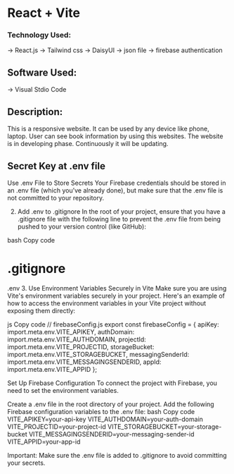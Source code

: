 # React + Vite

### Technology Used:
-> React.js
-> Tailwind css
-> DaisyUI
-> json file
-> firebase authentication

## Software Used:
-> Visual Stdio Code

## Description: 
This is a responsive website. It can be used by any device like phone, laptop. User can see book information by using this websites. 
The website is in developing phase. Continuously it will be updating.

## Secret Key at .env file
Use .env File to Store Secrets
Your Firebase credentials should be stored in an .env file (which you’ve already done), but make sure that the .env file is not committed to your repository.

2. Add .env to .gitignore
In the root of your project, ensure that you have a .gitignore file with the following line to prevent the .env file from being pushed to your version control (like GitHub):

bash
Copy code
# .gitignore
.env
3. Use Environment Variables Securely in Vite
Make sure you are using Vite's environment variables securely in your project. Here's an example of how to access the environment variables in your Vite project without exposing them directly:

js
Copy code
// firebaseConfig.js
export const firebaseConfig = {
  apiKey: import.meta.env.VITE_APIKEY,
  authDomain: import.meta.env.VITE_AUTHDOMAIN,
  projectId: import.meta.env.VITE_PROJECTID,
  storageBucket: import.meta.env.VITE_STORAGEBUCKET,
  messagingSenderId: import.meta.env.VITE_MESSAGINGSENDERID,
  appId: import.meta.env.VITE_APPID
};

Set Up Firebase Configuration
To connect the project with Firebase, you need to set the environment variables.

Create a .env file in the root directory of your project.
Add the following Firebase configuration variables to the .env file:
bash
Copy code
VITE_APIKEY=your-api-key
VITE_AUTHDOMAIN=your-auth-domain
VITE_PROJECTID=your-project-id
VITE_STORAGEBUCKET=your-storage-bucket
VITE_MESSAGINGSENDERID=your-messaging-sender-id
VITE_APPID=your-app-id

Important: Make sure the .env file is added to .gitignore to avoid committing your secrets.
